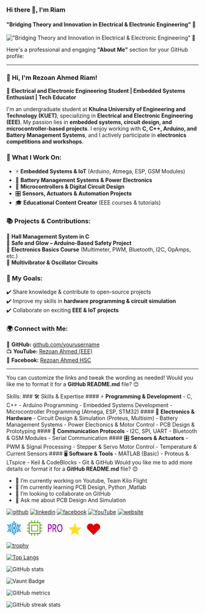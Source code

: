 ### Hi there 👋, I'm Riam
#### **"Bridging Theory and Innovation in Electrical & Electronic Engineering"** 🚀
![**"Bridging Theory and Innovation in Electrical & Electronic Engineering"** 🚀](https://media.licdn.com/dms/image/v2/D5616AQH6jz-k-wRMZw/profile-displaybackgroundimage-shrink_350_1400/B56ZWHpIXDHEAY-/0/1741737463293?e=1747267200&v=beta&t=peJg2QelxebVDiHOBmuD5wWfwv_WCbp2Zue82kvulkw)

Here's a professional and engaging **"About Me"** section for your GitHub profile:  

---

### 👋 Hi, I'm Rezoan Ahmed Riam!  
🚀 **Electrical and Electronic Engineering Student | Embedded Systems Enthusiast | Tech Educator**  

I'm an undergraduate student at **Khulna University of Engineering and Technology (KUET)**, specializing in **Electrical and Electronic Engineering (EEE)**. My passion lies in **embedded systems, circuit design, and microcontroller-based projects**. I enjoy working with **C, C++, Arduino, and Battery Management Systems**, and I actively participate in **electronics competitions and workshops**.  

### 🔧 What I Work On:  
- ⚡ **Embedded Systems & IoT** (Arduino, Atmega, ESP, GSM Modules)  
- 🔋 **Battery Management Systems & Power Electronics**  
- 🤖 **Microcontrollers & Digital Circuit Design**  
- 🎛️ **Sensors, Actuators & Automation Projects**  
- 🎓 **Educational Content Creator** (EEE courses & tutorials)  

### 📚 Projects & Contributions:  
🔹 **Hall Management System in C**  
🔹 **Safe and Glow – Arduino-Based Safety Project**  
🔹 **Electronics Basics Course** (Multimeter, PWM, Bluetooth, I2C, OpAmps, etc.)  
🔹 **Multivibrator & Oscillator Circuits**  

### 🎯 My Goals:  
✔️ Share knowledge & contribute to open-source projects  
✔️ Improve my skills in **hardware programming & circuit simulation**  
✔️ Collaborate on exciting **EEE & IoT projects**  

### 🌍 Connect with Me:  
🔗 **GitHub:** [github.com/yourusername](#)  
📺 **YouTube:** [Rezoan Ahmed (EEE)](#)  
📘 **Facebook:** [Rezoan Ahmed HSC](#)  

---

You can customize the links and tweak the wording as needed! Would you like me to format it for a **GitHub README.md** file? 😊

Skills: ### 🛠️ Skills & Expertise    #### ⚡ **Programming & Development**   - C, C++   - Arduino Programming   - Embedded Systems Development   - Microcontroller Programming (Atmega, ESP, STM32)    #### 🔋 **Electronics & Hardware**   - Circuit Design & Simulation (Proteus, Multisim)   - Battery Management Systems   - Power Electronics & Motor Control   - PCB Design & Prototyping    #### 🔗 **Communication Protocols**   - I2C, SPI, UART   - Bluetooth & GSM Modules   - Serial Communication    #### 🎛️ **Sensors & Actuators**   - PWM & Signal Processing   - Stepper & Servo Motor Control   - Temperature & Current Sensors    #### 🖥️ **Software & Tools**   - MATLAB (Basic)   - Proteus & LTspice   - Keil & CodeBlocks   - Git & GitHub    Would you like me to add more details or format it for a **GitHub README.md** file? 😊

- 🔭 I’m currently working on Youtube, Team Kilo Flight 
- 🌱 I’m currently learning PCB Design, Python ,Matlab 
- 👯 I’m looking to collaborate on GitHub 
- 💬 Ask me about PCB Design And Simulation  


[<img src='https://cdn.jsdelivr.net/npm/simple-icons@3.0.1/icons/github.svg' alt='github' height='40'>](https://github.com/RiaM-22)  [<img src='https://cdn.jsdelivr.net/npm/simple-icons@3.0.1/icons/linkedin.svg' alt='linkedin' height='40'>](https://www.linkedin.com/in/https://www.linkedin.com/in/rezoan-ahmed-riam-9a2939251/)  [<img src='https://cdn.jsdelivr.net/npm/simple-icons@3.0.1/icons/facebook.svg' alt='facebook' height='40'>](https://www.facebook.com/https://www.facebook.com/rezoan.ahmed.riam.2024)  [<img src='https://cdn.jsdelivr.net/npm/simple-icons@3.0.1/icons/youtube.svg' alt='YouTube' height='40'>](https://www.youtube.com/channel/https://www.youtube.com/channel/UC-nAUHungPJ4iQIspy6Bcaw)  [<img src='https://cdn.jsdelivr.net/npm/simple-icons@3.0.1/icons/icloud.svg' alt='website' height='40'>](https://sites.google.com/view/rezoanahmed/home)  

<a href='https://archiveprogram.github.com/'><img src='https://raw.githubusercontent.com/acervenky/animated-github-badges/master/assets/acbadge.gif' width='40' height='40'></a> <a href='https://docs.github.com/en/developers'><img src='https://raw.githubusercontent.com/acervenky/animated-github-badges/master/assets/devbadge.gif' width='40' height='40'></a> <a href='https://github.com/pricing'><img src='https://raw.githubusercontent.com/acervenky/animated-github-badges/master/assets/pro.gif' width='40' height='40'></a> <a href='https://stars.github.com/'><img src='https://raw.githubusercontent.com/acervenky/animated-github-badges/master/assets/starbadge.gif' width='35' height='35'></a> <a href='https://docs.github.com/en/github/supporting-the-open-source-community-with-github-sponsors'><img src='https://raw.githubusercontent.com/acervenky/animated-github-badges/master/assets/sponsorbadge.gif' width='35' height='35'></a> 

[![trophy](https://github-profile-trophy.vercel.app/?username=RiaM-22)](https://github.com/ryo-ma/github-profile-trophy)

[![Top Langs](https://github-readme-stats.vercel.app/api/top-langs/?username=RiaM-22)](https://github.com/anuraghazra/github-readme-stats)

![GitHub stats](https://github-readme-stats.vercel.app/api?username=RiaM-22&show_icons=true&count_private=true)  

![Vaunt Badge](https://api.vaunt.dev/v1/github/entities/RiaM-22/contributions?format=svg&private=true)  

![GitHub metrics](https://metrics.lecoq.io/RiaM-22)  

![GitHub streak stats](https://streak-stats.demolab.com/?user=RiaM-22)  

